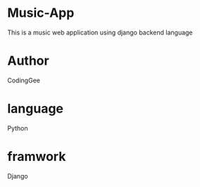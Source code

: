 # Music-App
This is a music web application using django backend language

# Author
CodingGee

# language
Python 

# framwork
Django